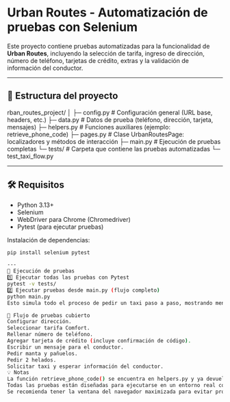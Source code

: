 # Urban Routes - Automatización de pruebas con Selenium

Este proyecto contiene pruebas automatizadas para la funcionalidad de **Urban Routes**, incluyendo la selección de tarifa, ingreso de dirección, número de teléfono, tarjetas de crédito, extras y la validación de información del conductor.

---

## 📂 Estructura del proyecto
rban_routes_project/
│
├─ config.py # Configuración general (URL base, headers, etc.)
├─ data.py # Datos de prueba (teléfono, dirección, tarjeta, mensajes)
├─ helpers.py # Funciones auxiliares (ejemplo: retrieve_phone_code)
├─ pages.py # Clase UrbanRoutesPage: localizadores y métodos de interacción
├─ main.py # Ejecución de pruebas completas
└─ tests/ # Carpeta que contiene las pruebas automatizadas
└─ test_taxi_flow.py

---

## 🛠️ Requisitos

- Python 3.13+
- Selenium
- WebDriver para Chrome (Chromedriver)
- Pytest (para ejecutar pruebas)

Instalación de dependencias:

```bash
pip install selenium pytest

---
🧪 Ejecución de pruebas
1️⃣ Ejecutar todas las pruebas con Pytest
pytest -v tests/
2️⃣ Ejecutar pruebas desde main.py (flujo completo)
python main.py
Esto simula todo el proceso de pedir un taxi paso a paso, mostrando mensajes en consola al completar cada acción.

🔹 Flujo de pruebas cubierto
Configurar dirección.
Seleccionar tarifa Comfort.
Rellenar número de teléfono.
Agregar tarjeta de crédito (incluye confirmación de código).
Escribir un mensaje para el conductor.
Pedir manta y pañuelos.
Pedir 2 helados.
Solicitar taxi y esperar información del conductor.
💡 Notas
La función retrieve_phone_code() se encuentra en helpers.py y ya devuelve automáticamente el código de confirmación, no es necesario modificarla.
Todas las pruebas están diseñadas para ejecutarse en un entorno real con el servicio activo.
Se recomienda tener la ventana del navegador maximizada para evitar problemas con elementos invisibles al ejecutar Selenium.




